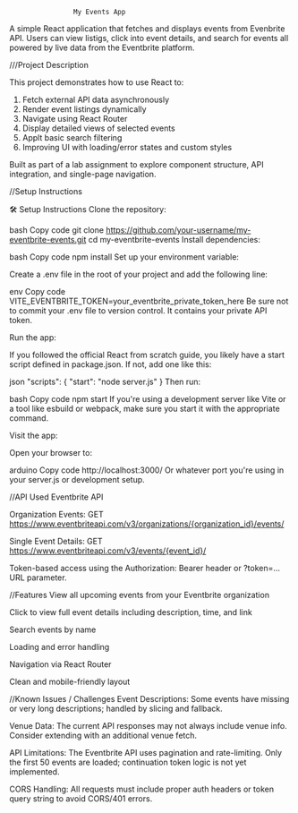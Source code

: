                     My Events App

A simple React application that fetches and displays events from Evenbrite API. Users can view listigs, click into event details, and search for events all powered by live data from the Eventbrite platform. 

///Project Description

This project demonstrates how to use React to:
1. Fetch external API data asynchronously
2. Render event listings dynamically
3. Navigate using React Router
4. Display detailed views of selected events
5. Applt basic search filtering
6. Improving UI with loading/error states and custom styles

Built as part of a lab assignment to explore component structure, API integration, and single-page navigation.

//Setup Instructions

🛠️ Setup Instructions
Clone the repository:

bash
Copy code
git clone https://github.com/your-username/my-eventbrite-events.git
cd my-eventbrite-events
Install dependencies:

bash
Copy code
npm install
Set up your environment variable:

Create a .env file in the root of your project and add the following line:

env
Copy code
VITE_EVENTBRITE_TOKEN=your_eventbrite_private_token_here
Be sure not to commit your .env file to version control. It contains your private API token.

Run the app:

If you followed the official React from scratch guide, you likely have a start script defined in package.json. If not, add one like this:

json
"scripts": {
  "start": "node server.js"
}
Then run:

bash
Copy code
npm start
If you're using a development server like Vite or a tool like esbuild or webpack, make sure you start it with the appropriate command.

Visit the app:

Open your browser to:

arduino
Copy code
http://localhost:3000/
Or whatever port you're using in your server.js or development setup.


//API Used
Eventbrite API

Organization Events:
GET https://www.eventbriteapi.com/v3/organizations/{organization_id}/events/

Single Event Details:
GET https://www.eventbriteapi.com/v3/events/{event_id}/

Token-based access using the Authorization: Bearer <token> header or ?token=... URL parameter.

//Features
View all upcoming events from your Eventbrite organization

Click to view full event details including description, time, and link

Search events by name

Loading and error handling

Navigation via React Router

Clean and mobile-friendly layout

//Known Issues / Challenges
Event Descriptions: Some events have missing or very long descriptions; handled by slicing and fallback.

Venue Data: The current API responses may not always include venue info. Consider extending with an additional venue fetch.

API Limitations: The Eventbrite API uses pagination and rate-limiting. Only the first 50 events are loaded; continuation token logic is not yet implemented.

CORS Handling: All requests must include proper auth headers or token query string to avoid CORS/401 errors.



